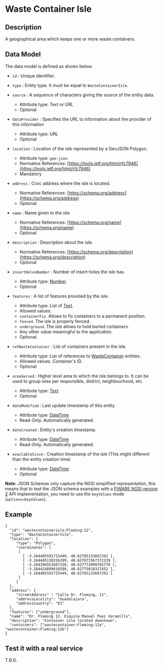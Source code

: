 # Waste Container Isle

## Description

A geographical area which keeps one or more waste containers.

## Data Model

The data model is defined as shown below:

-   `id` : Unique identifier.

-   `type` : Entity type. It must be equal to `WasteContainerIsle`.

-   `source` : A sequence of characters giving the source of the entity data.

    -   Attribute type: Text or URL
    -   Optional

-   `dataProvider` : Specifies the URL to information about the provider of this
    information

    -   Attribute type: URL
    -   Optional

-   `location` : Location of the isle represented by a GeoJSON Polygon.

    -   Attribute type: `geo:json`.
    -   Normative References:
        [https://tools.ietf.org/html/rfc7946](https://tools.ietf.org/html/rfc7946)
    -   Mandatory

-   `address` : Civic address where the isle is located.

    -   Normative References:
        [https://schema.org/address](https://schema.org/address)
    -   Optional

-   `name` : Name given to the isle

    -   Normative References: [https://schema.org/name](https://schema.org/name)
    -   Optional

-   `description` : Description about the isle.

    -   Normative References:
        [https://schema.org/description](https://schema.org/description)
    -   Optional

-   `insertHolesNumber` : Number of insert holes the isle has.

    -   Attribute type: [Number](https://schema.org/Number).
    -   Optional

-   `features` : A list of features provided by the isle.

    -   Attribute type: List of [Text](http://schema.org/Text).
    -   Allowed values:
    -   `containerFix`. Allows to fix containers to a permanent position.
    -   `fenced`. The isle is properly fenced.
    -   `underground`. The isle allows to hold buried containers.
    -   Any other value meaningful to the application.
    -   Optional

-   `refWasteContainer` : List of containers present in the isle.

    -   Attribute type: List of references to
        [WasteContainer](../../WasteContainer/doc/spec.md) entities.
    -   Allowed values. Container's ID.
    -   Optional

-   `areaServed` : Higher level area to which the isle belongs to. It can be
    used to group isles per responsible, district, neighbourhood, etc.

    -   Attribute type: [Text](https://schema.org/Text)
    -   Optional

-   `dateModified` : Last update timestamp of this entity

    -   Attribute type: [DateTime](https://schema.org/DateTime)
    -   Read-Only. Automatically generated.

-   `dateCreated` : Entity's creation timestamp.

    -   Attribute type: [DateTime](https://schema.org/DateTime)
    -   Read-Only. Automatically generated.

-   `availableSince` : Creation timestamp of the isle (This might different than
    the entity creation time)
    -   Attribute type: [DateTime](https://schema.org/DateTime)
    -   Optional

**Note**: JSON Schemas only capture the NGSI simplified representation, this
means that to test the JSON schema examples with a
[FIWARE NGSI version 2](http://fiware.github.io/specifications/ngsiv2/stable)
API implementation, you need to use the `keyValues` mode (`options=keyValues`).

## Example

    {
      "id": "wastecontainerisle:Fleming:12",
      "type": "WasteContainerIsle",
      "location": {
         "type": "Polygon",
         "coordinates": [
          [
            [ -3.164485591715449, 40.62785133667262 ],
            [ -3.164445130316209, 40.627871567372239 ],
            [ -3.164394553567159, 40.627772099765778 ],
            [ -3.164424899616589, 40.62775018317452 ],
            [ -3.164485591715449, 40.62785133667262 ]
          ]
         ]
      },
      "address": {
         "streetAddress" : "Calle Dr. Fleming, 12",
         "addressLocality": "Guadalajara",
         "addressCountry": "ES"
      },
      "features": ["underground"],
      "name": "Dr. Fleming 12, Esquina Manuel Paez Xaramillo",
      "description": "Container isle located downtown",
      "containers": ["wastecontainer:Fleming:12a", "wastecontainer:Fleming:12b"]
    }

## Test it with a real service

T.B.D.

